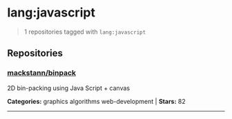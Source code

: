# lang:javascript

> 1 repositories tagged with `lang:javascript`

## Repositories

### [mackstann/binpack](https://github.com/mackstann/binpack)

2D bin-packing using Java Script + canvas

**Categories:** graphics algorithms web-development  | **Stars:** 82

---

